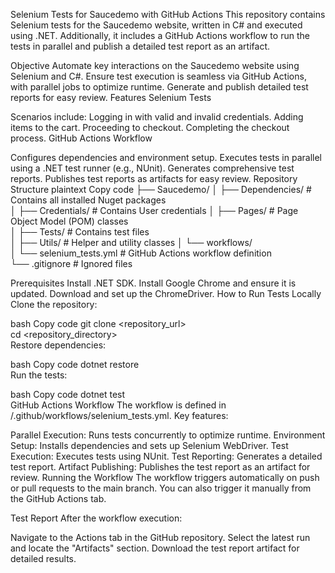 Selenium Tests for Saucedemo with GitHub Actions
This repository contains Selenium tests for the Saucedemo website, written in C# and executed using .NET. Additionally, it includes a GitHub Actions workflow to run the tests in parallel and publish a detailed test report as an artifact.

Objective
Automate key interactions on the Saucedemo website using Selenium and C#.
Ensure test execution is seamless via GitHub Actions, with parallel jobs to optimize runtime.
Generate and publish detailed test reports for easy review.
Features
Selenium Tests

Scenarios include:
Logging in with valid and invalid credentials.
Adding items to the cart.
Proceeding to checkout.
Completing the checkout process.
GitHub Actions Workflow

Configures dependencies and environment setup.
Executes tests in parallel using a .NET test runner (e.g., NUnit).
Generates comprehensive test reports.
Publishes test reports as artifacts for easy review.
Repository Structure
plaintext
Copy code
├── Saucedemo/
│   ├── Dependencies/         # Contains all installed Nuget packages  
│   ├── Credentials/          # Contains User credentials
│   ├── Pages/                # Page Object Model (POM) classes  
│   ├── Tests/                # Contains test files  
│   ├── Utils/                # Helper and utility classes 
│   └── workflows/  
│       └── selenium_tests.yml # GitHub Actions workflow definition  
└── .gitignore                # Ignored files 

Prerequisites
Install .NET SDK.
Install Google Chrome and ensure it is updated.
Download and set up the ChromeDriver.
How to Run Tests Locally
Clone the repository:

bash
Copy code
git clone <repository_url>  
cd <repository_directory>  
Restore dependencies:

bash
Copy code
dotnet restore  
Run the tests:

bash
Copy code
dotnet test  
GitHub Actions Workflow
The workflow is defined in /.github/workflows/selenium_tests.yml. Key features:

Parallel Execution: Runs tests concurrently to optimize runtime.
Environment Setup: Installs dependencies and sets up Selenium WebDriver.
Test Execution: Executes tests using NUnit.
Test Reporting: Generates a detailed test report.
Artifact Publishing: Publishes the test report as an artifact for review.
Running the Workflow
The workflow triggers automatically on push or pull requests to the main branch. You can also trigger it manually from the GitHub Actions tab.

Test Report
After the workflow execution:

Navigate to the Actions tab in the GitHub repository.
Select the latest run and locate the "Artifacts" section.
Download the test report artifact for detailed results.
